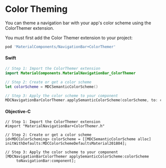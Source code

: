 # Color Theming

You can theme a navigation bar with your app's color scheme using the ColorThemer extension.

You must first add the Color Themer extension to your project:

```bash
pod 'MaterialComponents/NavigationBar+ColorThemer'
```

<!--<div class="material-code-render" markdown="1">-->
#### Swift
```swift
// Step 1: Import the ColorThemer extension
import MaterialComponents.MaterialNavigationBar_ColorThemer

// Step 2: Create or get a color scheme
let colorScheme = MDCSemanticColorScheme()

// Step 3: Apply the color scheme to your component
MDCNavigationBarColorThemer.applySemanticColorScheme(colorScheme, to: component)
```

#### Objective-C

```objc
// Step 1: Import the ColorThemer extension
#import "MaterialNavigationBar+ColorThemer.h"

// Step 2: Create or get a color scheme
id<MDCColorScheming> colorScheme = [[MDCSemanticColorScheme alloc] initWithDefaults:MDCColorSchemeDefaultsMaterial201804];

// Step 3: Apply the color scheme to your component
[MDCNavigationBarColorThemer applySemanticColorScheme:colorScheme
     toNavigationBar:component];
```
<!--</div>-->
